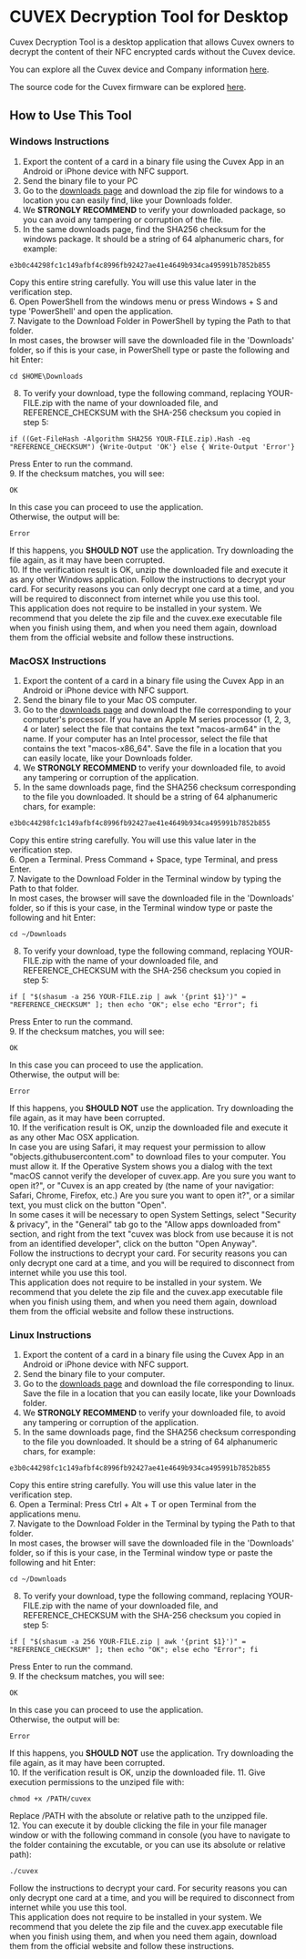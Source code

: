 # CUVEX Decryption Tool for Desktop #

Cuvex Decryption Tool is a desktop application that allows Cuvex owners to decrypt the content of their NFC encrypted cards without the Cuvex device.  

You can explore all the Cuvex device and Company information [here](https://cuvex.io/).

The source code for the Cuvex firmware can be explored [here](https://github.com/Cuvex/Firmware).

## How to Use This Tool ##

### Windows Instructions ###

1. Export the content of a card in a binary file using the Cuvex App in an Android or iPhone device with NFC support.
2. Send the binary file to your PC
3. Go to the [downloads page](https://github.com/Cuvex/cuvex-desktop/releases) and download the zip file for windows to a location you can easily find, like your Downloads folder.
4. We **STRONGLY RECOMMEND** to verify your downloaded package, so you can avoid any tampering or corruption of the file.
5. In the same downloads page, find the SHA256 checksum for the windows package. It should be a string of 64 alphanumeric chars, for example:  
```
e3b0c44298fc1c149afbf4c8996fb92427ae41e4649b934ca495991b7852b855
```  
Copy this entire string carefully. You will use this value later in the verification step.  
6. Open PowerShell from the windows menu or press Windows + S and type 'PowerShell' and open the application.  
7. Navigate to the Download Folder in PowerShell by typing the Path to that folder.  
In most cases, the browser will save the downloaded file in the 'Downloads' folder, so if this is your case, in PowerShell type or paste the following and hit Enter:  
```  
cd $HOME\Downloads
```  
8. To verify your download, type the following command, replacing YOUR-FILE.zip with the name of your downloaded file, and REFERENCE_CHECKSUM with the SHA-256 checksum you copied in step 5:  
```
if ((Get-FileHash -Algorithm SHA256 YOUR-FILE.zip).Hash -eq "REFERENCE_CHECKSUM") {Write-Output 'OK'} else { Write-Output 'Error'}  
```  
Press Enter to run the command.  
9. If the checksum matches, you will see:  
```  
OK
```  
In this case you can proceed to use the application.  
Otherwise, the output will be:  
```  
Error
```  
If this happens, you **SHOULD NOT** use the application. Try downloading the file again, as it may have been corrupted.  
10. If the verification result is OK, unzip the downloaded file and execute it as any other Windows application. Follow the instructions to decrypt your card.  For security reasons you can only decrypt one card at a time, and you will be required to disconnect from internet while you use this tool.  
This application does not require to be installed in your system.  We recommend that you delete the zip file and the cuvex.exe executable file when you finish using them, and when you need them again, download them from the official website and follow these instructions.  

### MacOSX Instructions ###

1. Export the content of a card in a binary file using the Cuvex App in an Android or iPhone device with NFC support.
2. Send the binary file to your Mac OS computer.  
3. Go to the [downloads page](https://github.com/Cuvex/cuvex-desktop/releases) and download the file corresponding to your computer's processor.  If you have an Apple M series processor (1, 2, 3, 4 or later) select the file that contains the text "macos-arm64" in the name.  If your computer has an Intel processor, select the file that contains the text "macos-x86_64". Save the file in a location that you can easily locate, like your Downloads folder.
4. We **STRONGLY RECOMMEND** to verify your downloaded file, to avoid any tampering or corruption of the application.
5. In the same downloads page, find the SHA256 checksum corresponding to the file you downloaded. It should be a string of 64 alphanumeric chars, for example:  
```
e3b0c44298fc1c149afbf4c8996fb92427ae41e4649b934ca495991b7852b855
```  
Copy this entire string carefully. You will use this value later in the verification step.  
6. Open a Terminal. Press Command + Space, type Terminal, and press Enter.  
7. Navigate to the Download Folder in the Terminal window by typing the Path to that folder.  
In most cases, the browser will save the downloaded file in the 'Downloads' folder, so if this is your case, in the Terminal window type or paste the following and hit Enter:  
```  
cd ~/Downloads
```  
8. To verify your download, type the following command, replacing YOUR-FILE.zip with the name of your downloaded file, and REFERENCE_CHECKSUM with the SHA-256 checksum you copied in step 5:  
```
if [ "$(shasum -a 256 YOUR-FILE.zip | awk '{print $1}')" = "REFERENCE_CHECKSUM" ]; then echo "OK"; else echo "Error"; fi  
```  
Press Enter to run the command.  
9. If the checksum matches, you will see:  
```  
OK
```  
In this case you can proceed to use the application.  
Otherwise, the output will be:  
```  
Error
```  
If this happens, you **SHOULD NOT** use the application. Try downloading the file again, as it may have been corrupted.  
10. If the verification result is OK, unzip the downloaded file and execute it as any other Mac OSX application.  
In case you are using Safari, it may request your permission to allow "objects.githubusercontent.com" to download files to your computer. You must allow it.
If the Operative System shows you a dialog with the text "macOS cannot verify the developer of cuvex.app. Are you sure you want to open it?", or "Cuvex is an app created by (the name of your navigatior: Safari, Chrome, Firefox, etc.)  Are you sure you want to open it?", or a similar text, you must click on the button "Open".  
In some cases it will be necessary to open System Settings, select "Security & privacy", in the "General" tab go to the "Allow apps downloaded from" section, and right from the text "cuvex was block from use because it is not from an identified developer", click on the button "Open Anyway".  
Follow the instructions to decrypt your card.  For security reasons you can only decrypt one card at a time, and you will be required to disconnect from internet while you use this tool.  
This application does not require to be installed in your system.  We recommend that you delete the zip file and the cuvex.app executable file when you finish using them, and when you need them again, download them from the official website and follow these instructions.  

### Linux Instructions ###

1. Export the content of a card in a binary file using the Cuvex App in an Android or iPhone device with NFC support.
2. Send the binary file to your computer.  
3. Go to the [downloads page](https://github.com/Cuvex/cuvex-desktop/releases) and download the file corresponding to linux.  Save the file in a location that you can easily locate, like your Downloads folder.  
4. We **STRONGLY RECOMMEND** to verify your downloaded file, to avoid any tampering or corruption of the application.
5. In the same downloads page, find the SHA256 checksum corresponding to the file you downloaded. It should be a string of 64 alphanumeric chars, for example:  
```
e3b0c44298fc1c149afbf4c8996fb92427ae41e4649b934ca495991b7852b855
```  
Copy this entire string carefully. You will use this value later in the verification step.  
6. Open a Terminal: Press Ctrl + Alt + T or open Terminal from the applications menu.  
7. Navigate to the Download Folder in the Terminal by typing the Path to that folder.  
In most cases, the browser will save the downloaded file in the 'Downloads' folder, so if this is your case, in the Terminal window type or paste the following and hit Enter:  
```  
cd ~/Downloads
```  
8. To verify your download, type the following command, replacing YOUR-FILE.zip with the name of your downloaded file, and REFERENCE_CHECKSUM with the SHA-256 checksum you copied in step 5:  
```
if [ "$(shasum -a 256 YOUR-FILE.zip | awk '{print $1}')" = "REFERENCE_CHECKSUM" ]; then echo "OK"; else echo "Error"; fi  
```  
Press Enter to run the command.  
9. If the checksum matches, you will see:  
```  
OK
```  
In this case you can proceed to use the application.  
Otherwise, the output will be:  
```  
Error
```  
If this happens, you **SHOULD NOT** use the application. Try downloading the file again, as it may have been corrupted.  
10. If the verification result is OK, unzip the downloaded file.
11. Give execution permissions to the unziped file with:
```  
chmod +x /PATH/cuvex
```  
Replace /PATH with the absolute or relative path to the unzipped file.  
12. You can execute it by double clicking the file in your file manager window or with the following command in console (you have to navigate to the folder containing the excutable, or you can use its absolute or relative path):
```  
./cuvex
```  
Follow the instructions to decrypt your card.  For security reasons you can only decrypt one card at a time, and you will be required to disconnect from internet while you use this tool.  
This application does not require to be installed in your system.  We recommend that you delete the zip file and the cuvex.app executable file when you finish using them, and when you need them again, download them from the official website and follow these instructions.  
